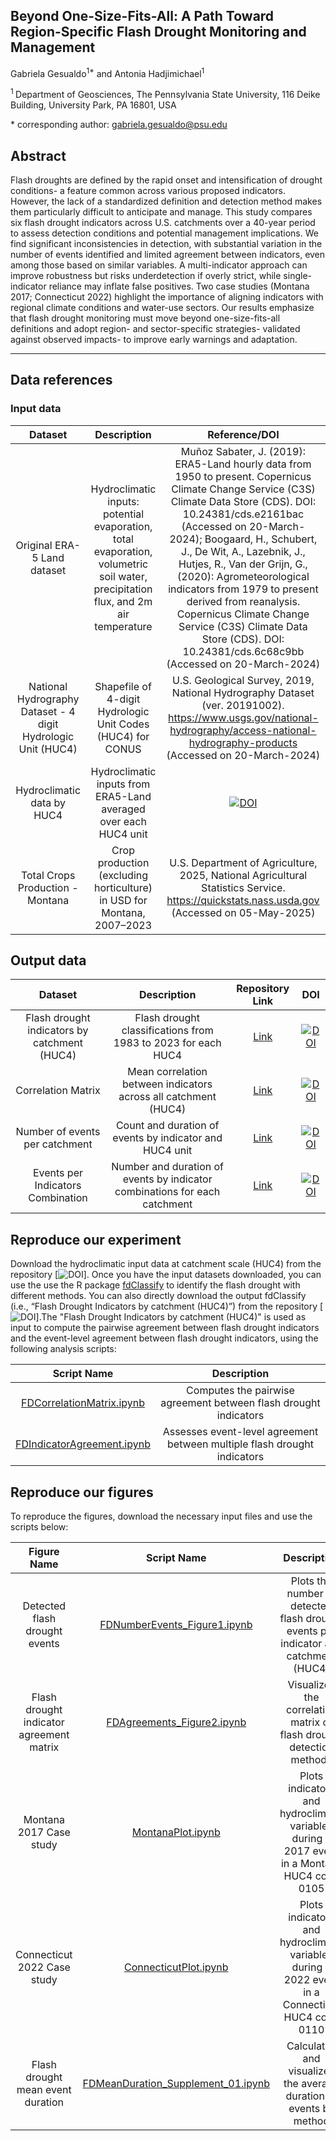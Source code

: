 
## **Beyond One-Size-Fits-All: A Path Toward Region-Specific Flash Drought Monitoring and Management**

Gabriela Gesualdo<sup>1\*</sup> and Antonia Hadjimichael<sup>1</sup>

<sup>1 </sup> Department of Geosciences, The Pennsylvania State University, 116 Deike Building, University Park, PA 16801, USA

\* corresponding author: gabriela.gesualdo@psu.edu

## Abstract
Flash droughts are defined by the rapid onset and intensification of drought conditions- a feature common across various proposed indicators. However, the lack of a standardized definition and detection method makes them particularly difficult to anticipate and manage. This study compares six flash drought indicators across U.S. catchments over a 40-year period to assess detection conditions and potential management implications. We find significant inconsistencies in detection, with substantial variation in the number of events identified and limited agreement between indicators, even among those based on similar variables. A multi-indicator approach can improve robustness but risks underdetection if overly strict, while single-indicator reliance may inflate false positives. Two case studies (Montana 2017; Connecticut 2022) highlight the importance of aligning indicators with regional climate conditions and water-use sectors. Our results emphasize that flash drought monitoring must move beyond one-size-fits-all definitions and adopt region- and sector-specific strategies- validated against observed impacts- to improve early warnings and adaptation.

---
## Data references
### Input data
|       Dataset       |               Description                    |               Reference/DOI          |
|:-------------------:|:--------------------------------------------:|:--------------------------------:|
|Original ERA-5 Land dataset | Hydroclimatic inputs: potential evaporation, total evaporation, volumetric soil water, precipitation flux, and 2m air temperature| Muñoz Sabater, J. (2019): ERA5-Land hourly data from 1950 to present. Copernicus Climate Change Service (C3S) Climate Data Store (CDS). DOI: 10.24381/cds.e2161bac (Accessed on 20-March-2024); Boogaard, H., Schubert, J., De Wit, A., Lazebnik, J., Hutjes, R., Van der Grijn, G., (2020): Agrometeorological indicators from 1979 to present derived from reanalysis. Copernicus Climate Change Service (C3S) Climate Data Store (CDS). DOI: 10.24381/cds.6c68c9bb (Accessed on 20-March-2024)|
|National Hydrography Dataset - 4 digit Hydrologic Unit (HUC4)| Shapefile of 4-digit Hydrologic Unit Codes (HUC4) for CONUS| U.S. Geological Survey, 2019, National Hydrography Dataset (ver. 20191002). https://www.usgs.gov/national-hydrography/access-national-hydrography-products (Accessed on 20-March-2024)|
|Hydroclimatic data by HUC4| Hydroclimatic inputs from ERA5-Land averaged over each HUC4 unit|[![DOI]()]()
|Total Crops Production - Montana| Crop production (excluding horticulture) in USD for Montana, 2007–2023| U.S. Department of Agriculture, 2025, National Agricultural Statistics Service. https://quickstats.nass.usda.gov (Accessed on 05-May-2025)|


## Output data
|       Dataset       |              Description                    |           Repository Link        |                   DOI                   |
|:-------------------:|:-------------------------------------------:|:--------------------------------:|:---------------------------------------:|
|Flash drought indicators by catchment (HUC4)| Flash drought classifications from 1983 to 2023 for each HUC4 |[Link]()|[![DOI]()]()|
|Correlation Matrix |Mean correlation between indicators across all catchment (HUC4)|[Link]()|[![DOI]()]()|
|Number of events per catchment |Count and duration of events by indicator and HUC4 unit|[Link]()|[![DOI]()]()|
|Events per Indicators Combination |Number and duration of events by indicator combinations for each catchment|[Link]()|[![DOI]()]()|

## Reproduce our experiment
Download the hydroclimatic input data at catchment scale (HUC4) from the repository [![DOI]()]. Once you have the input datasets downloaded, you can use the use the R package [fdClassify](https://github.com/pedroalencar1/fdClassify/tree/master) to identify the flash drought with different methods. You can also directly download the output fdClassify (i.e., “Flash Drought Indicators by catchment (HUC4)”) from the repository [![DOI]()].The "Flash Drought Indicators by catchment (HUC4)" is used as input to compute the pairwise agreement between flash drought indicators and the event-level agreement between flash drought indicators, using the following analysis scripts:

|Script Name | Description |
|:-------------------:|:-------------------------------------------:|
|[FDCorrelationMatrix.ipynb](./Codes/FDCorrelationMatrix.ipynb)| Computes the pairwise agreement between flash drought indicators|
|[FDIndicatorAgreement.ipynb](./Codes/FDIndicatorAgreement.ipynb)| Assesses event-level agreement between multiple flash drought indicators|


## Reproduce our figures
To reproduce the figures,  download the necessary input files and use the scripts below:

| Figure Name |                Script Name                 |                                  Description                                   | 
|:--------------:|:------------------------------------------:|:------------------------------------------------------------------------------:|
|Detected flash drought events |[FDNumberEvents_Figure1.ipynb](./FiguresCodes/FDNumberEvents_Figure1.ipynb) | Plots the number of detected flash drought events per indicator and catchment (HUC4)|
|Flash drought indicator agreement matrix|[FDAgreements_Figure2.ipynb](.FiguresCodes/FDAgreements_Figure2.ipynb)|Visualizes the correlation matrix of flash drought detection methods|
|Montana 2017 Case study |[MontanaPlot.ipynb](./FiguresCodes/MontanaPlot.ipynb)| Plots indicators and hydroclimatic variables during a 2017 event in a Montana HUC4 code 0105|
|Connecticut 2022 Case study|[ConnecticutPlot.ipynb](./FiguresCodes/ConnecticutPlot.ipynb)|Plots indicators and hydroclimatic variables during a 2022 event in a Connecticut HUC4 code 0110|
|Flash drought mean event duration |[FDMeanDuration_Supplement_01.ipynb](./FiguresCodes/FDMeanDuration_Supplement_01.ipynb)| Calculates and visualizes the average duration of events by method|
